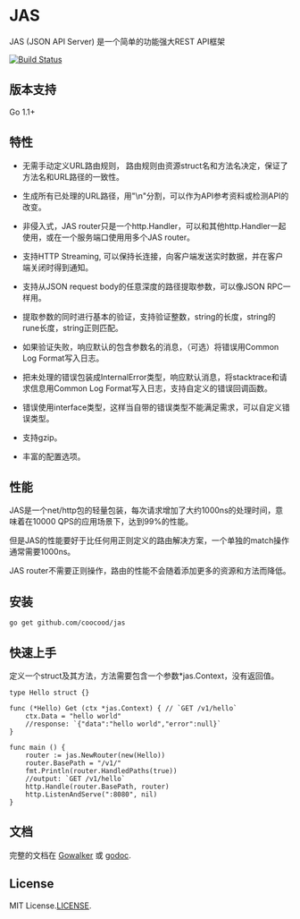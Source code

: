 JAS
===

JAS (JSON API Server) 是一个简单的功能强大REST API框架

[![Build Status](https://drone.io/github.com/coocood/jas/status.png)](https://drone.io/github.com/coocood/jas/latest)

## 版本支持

Go 1.1+

## 特性

* 无需手动定义URL路由规则， 路由规则由资源struct名和方法名决定，保证了方法名和URL路径的一致性。

* 生成所有已处理的URL路径，用"\n"分割，可以作为API参考资料或检测API的改变。

* 非侵入式，JAS router只是一个http.Handler，可以和其他http.Handler一起使用，或在一个服务端口使用用多个JAS router。

* 支持HTTP Streaming, 可以保持长连接，向客户端发送实时数据，并在客户端关闭时得到通知。

* 支持从JSON request body的任意深度的路径提取参数，可以像JSON RPC一样用。

* 提取参数的同时进行基本的验证，支持验证整数，string的长度，string的rune长度，string正则匹配。

* 如果验证失败，响应默认的包含参数名的消息，（可选）将错误用Common Log Format写入日志。

* 把未处理的错误包装成InternalError类型，响应默认消息，将stacktrace和请求信息用Common Log Format写入日志，支持自定义的错误回调函数。

* 错误使用interface类型，这样当自带的错误类型不能满足需求，可以自定义错误类型。

* 支持gzip。

* 丰富的配置选项。

## 性能

JAS是一个net/http包的轻量包装，每次请求增加了大约1000ns的处理时间，意味着在10000 QPS的应用场景下，达到99%的性能。

但是JAS的性能要好于比任何用正则定义的路由解决方案，一个单独的match操作通常需要1000ns。

JAS router不需要正则操作，路由的性能不会随着添加更多的资源和方法而降低。

## 安装

    go get github.com/coocood/jas

## 快速上手

定义一个struct及其方法，方法需要包含一个参数*jas.Context，没有返回值。

    type Hello struct {}

    func (*Hello) Get (ctx *jas.Context) { // `GET /v1/hello`
    	ctx.Data = "hello world"
    	//response: `{"data":"hello world","error":null}`
    }

    func main () {
        router := jas.NewRouter(new(Hello))
        router.BasePath = "/v1/"
        fmt.Println(router.HandledPaths(true))
        //output: `GET /v1/hello`
        http.Handle(router.BasePath, router)
        http.ListenAndServe(":8080", nil)
    }


## 文档

完整的文档在 [Gowalker](http://gowalker.org/github.com/coocood/jas) 或 [godoc](http://godoc.org/github.com/coocood/jas).

## License

MIT License.[LICENSE](https://github.com/coocood/jas/blob/master/LICENSE).